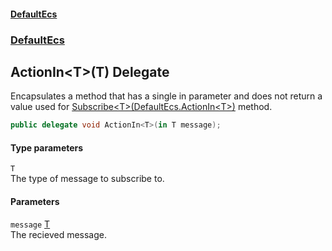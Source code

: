 #### [DefaultEcs](./index.md 'index')
### [DefaultEcs](./DefaultEcs.md 'DefaultEcs')
## ActionIn&lt;T&gt;(T) Delegate
Encapsulates a method that has a single in parameter and does not return a value used for [Subscribe&lt;T&gt;(DefaultEcs.ActionIn&lt;T&gt;)](./DefaultEcs-World-Subscribe-T-(DefaultEcs-ActionIn-T-).md 'DefaultEcs.World.Subscribe&lt;T&gt;(DefaultEcs.ActionIn&lt;T&gt;)') method.  
```csharp
public delegate void ActionIn<T>(in T message);
```
#### Type parameters
<a name='DefaultEcs-ActionIn-T-(T)-T'></a>
`T`  
The type of message to subscribe to.  
  
#### Parameters
<a name='DefaultEcs-ActionIn-T-(T)-message'></a>
`message` [T](#DefaultEcs-ActionIn-T-(T)-T 'DefaultEcs.ActionIn&lt;T&gt;(T).T')  
The recieved message.  
  
